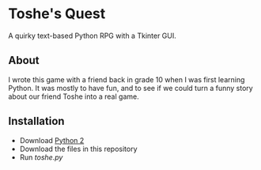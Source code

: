 # Toshe's Quest

A quirky text-based Python RPG with a Tkinter GUI.

## About

I wrote this game with a friend back in grade 10 when I was first learning Python. It was mostly to have fun, and to see if we could turn a funny story about our friend Toshe into a real game.

## Installation

- Download [Python 2](https://www.python.org/downloads/release/python-2716/)
- Download the files in this repository
- Run _toshe.py_
